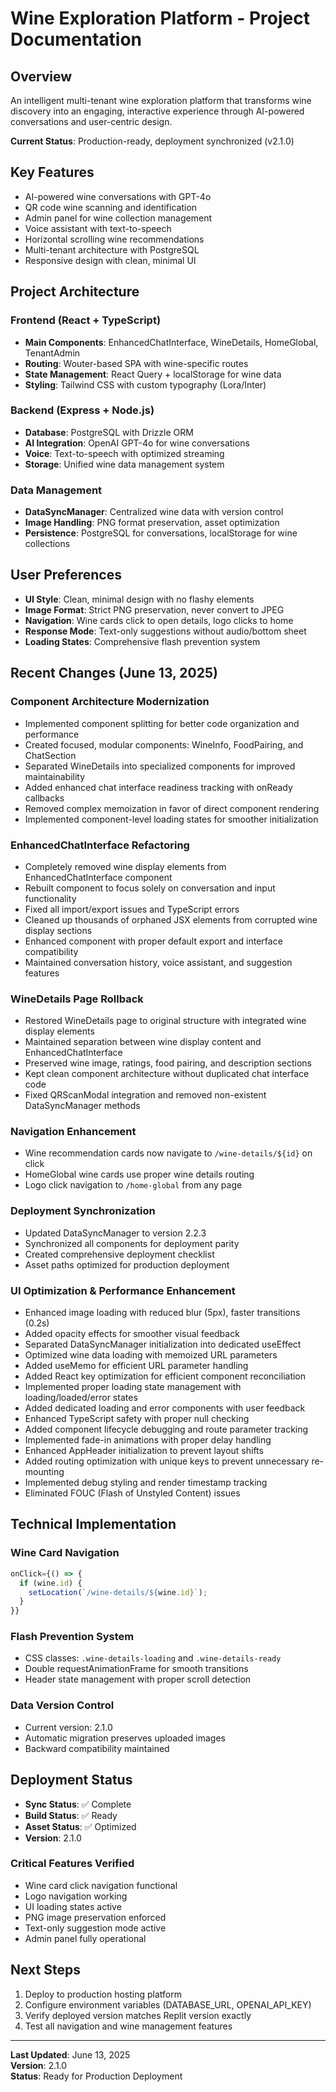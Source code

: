 # Wine Exploration Platform - Project Documentation

## Overview
An intelligent multi-tenant wine exploration platform that transforms wine discovery into an engaging, interactive experience through AI-powered conversations and user-centric design.

**Current Status**: Production-ready, deployment synchronized (v2.1.0)

## Key Features
- AI-powered wine conversations with GPT-4o
- QR code wine scanning and identification
- Admin panel for wine collection management
- Voice assistant with text-to-speech
- Horizontal scrolling wine recommendations
- Multi-tenant architecture with PostgreSQL
- Responsive design with clean, minimal UI

## Project Architecture

### Frontend (React + TypeScript)
- **Main Components**: EnhancedChatInterface, WineDetails, HomeGlobal, TenantAdmin
- **Routing**: Wouter-based SPA with wine-specific routes
- **State Management**: React Query + localStorage for wine data
- **Styling**: Tailwind CSS with custom typography (Lora/Inter)

### Backend (Express + Node.js)
- **Database**: PostgreSQL with Drizzle ORM
- **AI Integration**: OpenAI GPT-4o for wine conversations
- **Voice**: Text-to-speech with optimized streaming
- **Storage**: Unified wine data management system

### Data Management
- **DataSyncManager**: Centralized wine data with version control
- **Image Handling**: PNG format preservation, asset optimization
- **Persistence**: PostgreSQL for conversations, localStorage for wine collections

## User Preferences
- **UI Style**: Clean, minimal design with no flashy elements
- **Image Format**: Strict PNG preservation, never convert to JPEG
- **Navigation**: Wine cards click to open details, logo clicks to home
- **Response Mode**: Text-only suggestions without audio/bottom sheet
- **Loading States**: Comprehensive flash prevention system

## Recent Changes (June 13, 2025)

### Component Architecture Modernization
- Implemented component splitting for better code organization and performance
- Created focused, modular components: WineInfo, FoodPairing, and ChatSection
- Separated WineDetails into specialized components for improved maintainability
- Added enhanced chat interface readiness tracking with onReady callbacks
- Removed complex memoization in favor of direct component rendering
- Implemented component-level loading states for smoother initialization

### EnhancedChatInterface Refactoring
- Completely removed wine display elements from EnhancedChatInterface component
- Rebuilt component to focus solely on conversation and input functionality
- Fixed all import/export issues and TypeScript errors
- Cleaned up thousands of orphaned JSX elements from corrupted wine display sections
- Enhanced component with proper default export and interface compatibility
- Maintained conversation history, voice assistant, and suggestion features

### WineDetails Page Rollback
- Restored WineDetails page to original structure with integrated wine display elements
- Maintained separation between wine display content and EnhancedChatInterface
- Preserved wine image, ratings, food pairing, and description sections
- Kept clean component architecture without duplicated chat interface code
- Fixed QRScanModal integration and removed non-existent DataSyncManager methods

### Navigation Enhancement
- Wine recommendation cards now navigate to `/wine-details/${id}` on click
- HomeGlobal wine cards use proper wine details routing
- Logo click navigation to `/home-global` from any page

### Deployment Synchronization
- Updated DataSyncManager to version 2.2.3
- Synchronized all components for deployment parity
- Created comprehensive deployment checklist
- Asset paths optimized for production deployment

### UI Optimization & Performance Enhancement
- Enhanced image loading with reduced blur (5px), faster transitions (0.2s)
- Added opacity effects for smoother visual feedback
- Separated DataSyncManager initialization into dedicated useEffect
- Optimized wine data loading with memoized URL parameters
- Added useMemo for efficient URL parameter handling
- Added React key optimization for efficient component reconciliation
- Implemented proper loading state management with loading/loaded/error states
- Added dedicated loading and error components with user feedback
- Enhanced TypeScript safety with proper null checking
- Added component lifecycle debugging and route parameter tracking
- Implemented fade-in animations with proper delay handling
- Enhanced AppHeader initialization to prevent layout shifts
- Added routing optimization with unique keys to prevent unnecessary re-mounting
- Implemented debug styling and render timestamp tracking
- Eliminated FOUC (Flash of Unstyled Content) issues

## Technical Implementation

### Wine Card Navigation
```javascript
onClick={() => {
  if (wine.id) {
    setLocation(`/wine-details/${wine.id}`);
  }
}}
```

### Flash Prevention System
- CSS classes: `.wine-details-loading` and `.wine-details-ready`
- Double requestAnimationFrame for smooth transitions
- Header state management with proper scroll detection

### Data Version Control
- Current version: 2.1.0
- Automatic migration preserves uploaded images
- Backward compatibility maintained

## Deployment Status
- **Sync Status**: ✅ Complete
- **Build Status**: ✅ Ready
- **Asset Status**: ✅ Optimized
- **Version**: 2.1.0

### Critical Features Verified
- Wine card click navigation functional
- Logo navigation working
- UI loading states active
- PNG image preservation enforced
- Text-only suggestion mode active
- Admin panel fully operational

## Next Steps
1. Deploy to production hosting platform
2. Configure environment variables (DATABASE_URL, OPENAI_API_KEY)
3. Verify deployed version matches Replit version exactly
4. Test all navigation and wine management features

---
**Last Updated**: June 13, 2025  
**Version**: 2.1.0  
**Status**: Ready for Production Deployment